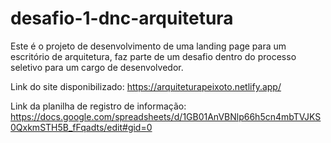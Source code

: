 # desafio-1-dnc-arquitetura
Este é o projeto de desenvolvimento de uma landing page para um escritório de arquitetura, faz parte de um desafio dentro do processo seletivo para um cargo de desenvolvedor.

Link do site disponibilizado: https://arquiteturapeixoto.netlify.app/

Link da planilha de registro de informação: https://docs.google.com/spreadsheets/d/1GB01AnVBNlp66h5cn4mbTVJKS0QxkmSTH5B_fFqadts/edit#gid=0
